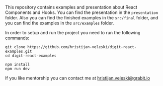 This repository contains examples and presentation about React Components and Hooks.
You can find the presentation in the `presentation` folder.
Also you can find the finished examples in the `src/final` folder,
and you can find the examples in the `src/examples` folder.

In order to setup and run the project you need to run the following commands:
```shell
git clone https://github.com/hristijan-veleski/digit-react-examples.git
cd digit-react-examples

npm install
npm run dev
```

If you like mentorship you can contact me at hristijan.veleski@grabit.io

